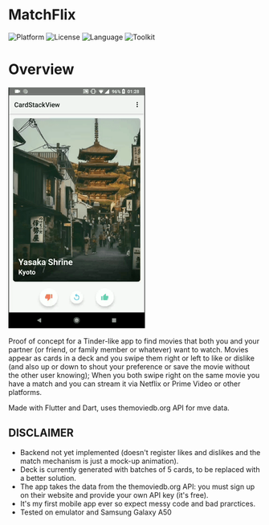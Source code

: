 # MatchFlix
![Platform](http://img.shields.io/badge/platform-android-blue.svg?style=flat)
![License](https://img.shields.io/github/license/ifelsebreak/MatchFlix)
![Language](https://img.shields.io/badge/language-Dart-blue)
![Toolkit](https://img.shields.io/badge/toolkit-Flutter-brightgreen)

# Overview

![Overview](https://github.com/yuyakaido/images/blob/master/CardStackView/sample-overview.gif)

Proof of concept for a Tinder-like app to find movies that both you and your partner (or friend, or family member or whatever)  want to watch. Movies appear as cards in a deck and you swipe them right or left to like or dislike (and also up or down to shout your preference or save the movie without the other user knowing); When you both swipe right on the same movie you have a match and you can stream it via Netflix or Prime Video or other platforms.

Made with Flutter and Dart, uses themoviedb.org API for mve data.


## DISCLAIMER

- Backend not yet implemented (doesn't register likes and dislikes and the match mechanism is just a mock-up animation).
- Deck is currently generated with batches of 5 cards, to be replaced with a better solution.
- The app takes the data from the themoviedb.org API: you must sign up on their website and provide your own API key (it's free).
- It's my first mobile app ever so expect messy code and bad prarctices.
- Tested on emulator and Samsung Galaxy A50
